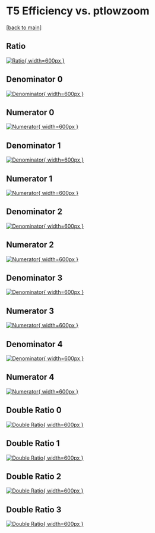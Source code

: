 # T5 Efficiency vs. ptlowzoom

[[back to main](./)]



## Ratio

[![Ratio](../mtv/var/T5_loweta_321_-1_eff_ptlowzoom.png){ width=600px }](../mtv/var/T5_loweta_321_-1_eff_ptlowzoom.pdf)

## Denominator 0

[![Denominator](../mtv/den/T5_loweta_321_-1_eff_ptlowzoom_den0.png){ width=600px }](../mtv/den/T5_loweta_321_-1_eff_ptlowzoom_den0.pdf)

## Numerator 0

[![Numerator](../mtv/num/T5_loweta_321_-1_eff_ptlowzoom_num0.png){ width=600px }](../mtv/num/T5_loweta_321_-1_eff_ptlowzoom_num0.pdf)

## Denominator 1

[![Denominator](../mtv/den/T5_loweta_321_-1_eff_ptlowzoom_den1.png){ width=600px }](../mtv/den/T5_loweta_321_-1_eff_ptlowzoom_den1.pdf)

## Numerator 1

[![Numerator](../mtv/num/T5_loweta_321_-1_eff_ptlowzoom_num1.png){ width=600px }](../mtv/num/T5_loweta_321_-1_eff_ptlowzoom_num1.pdf)

## Denominator 2

[![Denominator](../mtv/den/T5_loweta_321_-1_eff_ptlowzoom_den2.png){ width=600px }](../mtv/den/T5_loweta_321_-1_eff_ptlowzoom_den2.pdf)

## Numerator 2

[![Numerator](../mtv/num/T5_loweta_321_-1_eff_ptlowzoom_num2.png){ width=600px }](../mtv/num/T5_loweta_321_-1_eff_ptlowzoom_num2.pdf)

## Denominator 3

[![Denominator](../mtv/den/T5_loweta_321_-1_eff_ptlowzoom_den3.png){ width=600px }](../mtv/den/T5_loweta_321_-1_eff_ptlowzoom_den3.pdf)

## Numerator 3

[![Numerator](../mtv/num/T5_loweta_321_-1_eff_ptlowzoom_num3.png){ width=600px }](../mtv/num/T5_loweta_321_-1_eff_ptlowzoom_num3.pdf)

## Denominator 4

[![Denominator](../mtv/den/T5_loweta_321_-1_eff_ptlowzoom_den4.png){ width=600px }](../mtv/den/T5_loweta_321_-1_eff_ptlowzoom_den4.pdf)

## Numerator 4

[![Numerator](../mtv/num/T5_loweta_321_-1_eff_ptlowzoom_num4.png){ width=600px }](../mtv/num/T5_loweta_321_-1_eff_ptlowzoom_num4.pdf)

## Double Ratio 0

[![Double Ratio](../mtv/ratio/T5_loweta_321_-1_eff_ptlowzoom_ratio0.png){ width=600px }](../mtv/ratio/T5_loweta_321_-1_eff_ptlowzoom_ratio0.pdf)

## Double Ratio 1

[![Double Ratio](../mtv/ratio/T5_loweta_321_-1_eff_ptlowzoom_ratio1.png){ width=600px }](../mtv/ratio/T5_loweta_321_-1_eff_ptlowzoom_ratio1.pdf)

## Double Ratio 2

[![Double Ratio](../mtv/ratio/T5_loweta_321_-1_eff_ptlowzoom_ratio2.png){ width=600px }](../mtv/ratio/T5_loweta_321_-1_eff_ptlowzoom_ratio2.pdf)

## Double Ratio 3

[![Double Ratio](../mtv/ratio/T5_loweta_321_-1_eff_ptlowzoom_ratio3.png){ width=600px }](../mtv/ratio/T5_loweta_321_-1_eff_ptlowzoom_ratio3.pdf)

